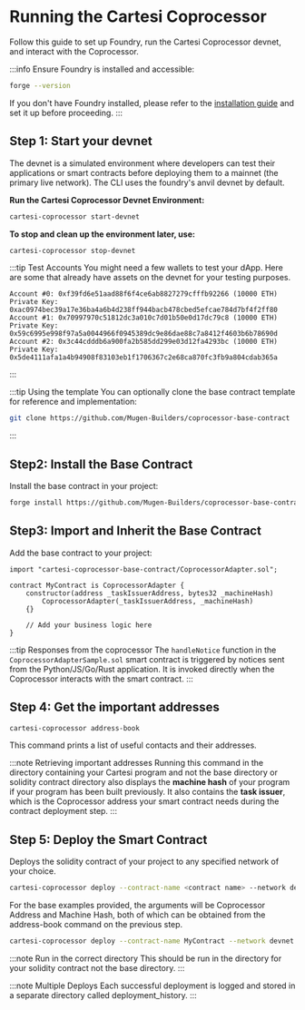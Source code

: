 # Running the Cartesi Coprocessor

Follow this guide to set up Foundry, run the Cartesi Coprocessor devnet, and interact with the Coprocessor.

:::info Ensure Foundry is installed and accessible:

```bash
forge --version
```

If you don't have Foundry installed, please refer to the [installation guide](./installation.md#install-foundry) and set it up before proceeding.
:::

## Step 1: Start your devnet

The devnet is a simulated environment where developers can test their applications or smart contracts before deploying them to a mainnet (the primary live network). The CLI uses the foundry's anvil devnet by default.

**Run the Cartesi Coprocessor Devnet Environment:**

```bash
cartesi-coprocessor start-devnet
```

**To stop and clean up the environment later, use:**

```bash
cartesi-coprocessor stop-devnet
```

:::tip Test Accounts
You might need a few wallets to test your dApp. Here are some that already have assets on the devnet for your testing purposes.

```
Account #0: 0xf39fd6e51aad88f6f4ce6ab8827279cfffb92266 (10000 ETH) Private Key: 0xac0974bec39a17e36ba4a6b4d238ff944bacb478cbed5efcae784d7bf4f2ff80
Account #1: 0x70997970c51812dc3a010c7d01b50e0d17dc79c8 (10000 ETH) Private Key: 0x59c6995e998f97a5a0044966f0945389dc9e86dae88c7a8412f4603b6b78690d
Account #2: 0x3c44cdddb6a900fa2b585dd299e03d12fa4293bc (10000 ETH) Private Key: 0x5de4111afa1a4b94908f83103eb1f1706367c2e68ca870fc3fb9a804cdab365a
```

:::

:::tip Using the template
You can optionally clone the base contract template for reference and implementation:

```bash
git clone https://github.com/Mugen-Builders/coprocessor-base-contract
```

:::

## Step2: Install the Base Contract

Install the base contract in your project:

```bash
forge install https://github.com/Mugen-Builders/coprocessor-base-contract --no-commit
```

## Step3: Import and Inherit the Base Contract

Add the base contract to your project:

```solidity
import "cartesi-coprocessor-base-contract/CoprocessorAdapter.sol";

contract MyContract is CoprocessorAdapter {
    constructor(address _taskIssuerAddress, bytes32 _machineHash)
        CoprocessorAdapter(_taskIssuerAddress, _machineHash)
    {}

    // Add your business logic here
}
```

:::tip Responses from the coprocessor
The `handleNotice` function in the `CoprocessorAdapterSample.sol` smart contract is triggered by notices sent from the Python/JS/Go/Rust application. It is invoked directly when the Coprocessor interacts with the smart contract.
:::

## Step 4: Get the important addresses

```bash
cartesi-coprocessor address-book
```

This command prints a list of useful contacts and their addresses.

:::note Retrieving important addresses
Running this command in the directory containing your Cartesi program and not the base directory or solidity contract directory also displays the **machine hash** of your program if your program has been built previously. It also contains the **task issuer**, which is the Coprocessor address your smart contract needs during the contract deployment step.
:::

## Step 5: Deploy the Smart Contract

Deploys the solidity contract of your project to any specified network of your choice.

```bash
cartesi-coprocessor deploy --contract-name <contract name> --network devnet --constructor-args <arguments seperated by single space>
```

For the base examples provided, the arguments will be Coprocessor Address and Machine Hash, both of which can be obtained from the address-book command on the previous step.

```bash
cartesi-coprocessor deploy --contract-name MyContract --network devnet --constructor-args <Coprocessor Address> <Machine Hash>
```

:::note Run in the correct directory
This should be run in the directory for your solidity contract not the base directory.
:::

:::note Multiple Deploys
Each successful deployment is logged and stored in a separate directory called deployment_history.
:::
